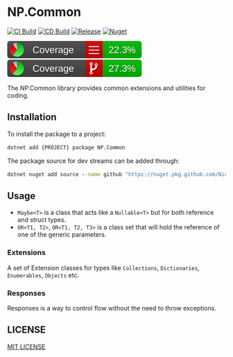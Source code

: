 ﻿# NP.Common

[![CI Build](https://github.com/NickPolyder/NP.Common/actions/workflows/CI.yml/badge.svg)](https://github.com/NickPolyder/NP.Common/actions/workflows/CI.yml)
[![CD Build](https://github.com/NickPolyder/NP.Common/actions/workflows/CD.yml/badge.svg)](https://github.com/NickPolyder/NP.Common/actions/workflows/CD.yml)
[![Release](https://github.com/NickPolyder/NP.Common/actions/workflows/Release.yml/badge.svg)](https://github.com/NickPolyder/NP.Common/actions/workflows/Release.yml)
[![Nuget](https://img.shields.io/nuget/v/NP.Common?color=blue&logo=nuget&style=flat)](https://www.nuget.org/packages/NP.Common/)

[![Line Coverage](https://raw.githubusercontent.com/NickPolyder/NP.Common/coverage_main/badges/badge_linecoverage.svg)](https://github.com/NickPolyder/NP.Common/releases/tag/coverage_main)
[![Branch Coverage](https://raw.githubusercontent.com/NickPolyder/NP.Common/coverage_main/badges/badge_branchcoverage.svg)](https://github.com/NickPolyder/NP.Common/releases/tag/coverage_main)

The NP.Common library provides common extensions and utilities for coding.

## Installation


To install the package to a project:

```cmd
dotnet add {PROJECT} package NP.Common
```

The package source for dev streams can be added through:

```cmd
dotnet nuget add source --name github "https://nuget.pkg.github.com/NickPolyder/index.json"
```


## Usage

- `Maybe<T>` is a class that acts like a `Nullable<T>` but for both reference and struct types.
- `OR<T1, T2>`, `OR<T1, T2, T3>` is a class set that will hold the reference of one of the generic parameters.

### Extensions 

A set of Extension classes for types like `Collections`, `Dictionaries`, `Enumerables`, `Objects` etc.

### Responses

Responses is a way to control flow without the need to throw exceptions.

## LICENSE

[MIT LICENSE](../../LICENSE)